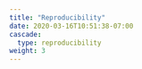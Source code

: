 ```yaml
---
title: "Reproducibility"
date: 2020-03-16T10:51:38-07:00
cascade:
  type: reproducibility
weight: 3
---
```


